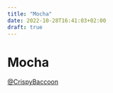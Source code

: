 ```yaml
---
title: "Mocha"
date: 2022-10-28T16:41:03+02:00
draft: true
---
```


# Mocha

[@CrispyBaccoon](https://github.com/CrispyBaccoon)
